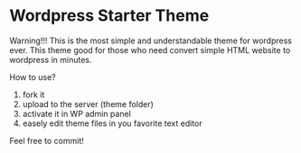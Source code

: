 # Wordpress Starter Theme
Warning!!! This is the most simple and understandable theme for wordpress ever.
This theme good for those who need convert simple HTML website to wordpress in minutes.

How to use? 
1. fork it
2. upload to the server (theme folder)
3. activate it in WP admin panel
4. easely edit theme files in you favorite text editor

Feel free to commit!

